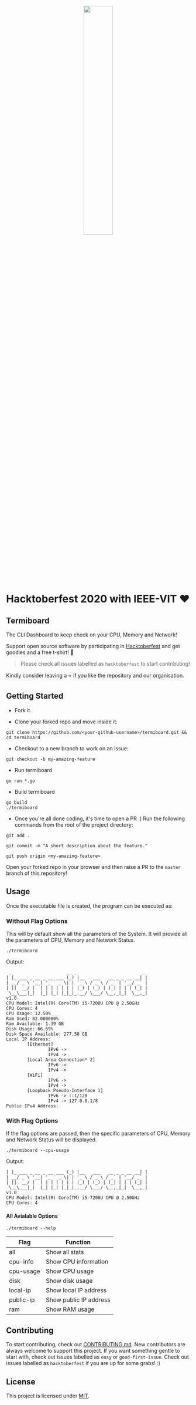 <p align="center"><img width="40%" src="https://hacktoberfest.digitalocean.com/assets/HF-full-logo-b05d5eb32b3f3ecc9b2240526104cf4da3187b8b61963dd9042fdc2536e4a76c.svg"/></p>

# Hacktoberfest 2020 with IEEE-VIT :heart:
## Termiboard 
The CLI Dashboard to keep check on your CPU, Memory and Network!

Support open source software by participating in [Hacktoberfest](https://hacktoberfest.digitalocean.com) and get goodies and a free t-shirt! :yellow_heart:

> Please check all issues labelled as `hacktoberfest` to start contributing!

Kindly consider leaving a :star: if you like the repository and our organisation.

## Getting Started
* Fork it.

* Clone your forked repo and move inside it:

`git clone https://github.com/<your-github-username>/termiboard.git && cd termiboard`

* Checkout to a new branch to work on an issue:

`git checkout -b my-amazing-feature`

* Run termiboard

```console
go run *.go
```

* Build termiboard
```console
go build
./termiboard
```


* Once you're all done coding, it's time to open a PR :)
Run the following commands from the root of the project directory:

`git add .`

`git commit -m "A short description about the feature."`

`git push origin <my-amazing-feature>`

Open your forked repo in your browser and then raise a PR to the `master` branch of this repository!

## Usage
Once the executable file is created, the program can be executed as:

### Without Flag Options
This will by default show all the parameters of the System. It will provide all the parameters of CPU, Memory and Network Status.
```console
./termiboard
```
Output:
```console
 _                      _ _                         _
| |_ ___ _ __ _ __ ___ (_) |__   ___   __ _ _ __ __| |
| __/ _ \ '__| '_ ` _ \| | '_ \ / _ \ / _` | '__/ _` |
| ||  __/ |  | | | | | | | |_) | (_) | (_| | | | (_| |
 \__\___|_|  |_| |_| |_|_|_.__/ \___/ \__,_|_|  \__,_|
v1.0
CPU Model: Intel(R) Core(TM) i5-7200U CPU @ 2.50GHz
CPU Cores: 4
CPU Usage: 12.50%
Ram Used: 82.000000%
Ram Available: 1.39 GB
Disk Usage: 66.69%
Disk Space Available: 277.50 GB
Local IP Address:
        [Ethernet] 
                IPv6 -> 
                IPv4 -> 
        [Local Area Connection* 2] 
                IPv6 -> 
                IPv4 -> 
        [WiFi] 
                IPv6 -> 
                IPv4 -> 
        [Loopback Pseudo-Interface 1]
                IPv6 -> ::1/128
                IPv4 -> 127.0.0.1/8
Public IPv4 Address: 
```
### With Flag Options
If the flag options are passed, then the specific parameters of CPU, Memory and Network Status will be displayed.
```console
./termiboard --cpu-usage
```
Output:
```console
| |_ ___ _ __ _ __ ___ (_) |__   ___   __ _ _ __ __| |
| __/ _ \ '__| '_ ` _ \| | '_ \ / _ \ / _` | '__/ _` |
| ||  __/ |  | | | | | | | |_) | (_) | (_| | | | (_| |
 \__\___|_|  |_| |_| |_|_|_.__/ \___/ \__,_|_|  \__,_|
v1.0
CPU Model: Intel(R) Core(TM) i5-7200U CPU @ 2.50GHz
CPU Cores: 4
```
#### All Avialable Options
```console
./termiboard --help
```
| Flag      | Function               |
|-----------|------------------------|
| all       | Show all stats         |
| cpu-info  | Show CPU information   |
| cpu-usage | Show CPU usage         |
| disk      | Show disk usage        |
| local-ip  | Show local IP address  |
| public-ip | Show public IP address |
| ram       | Show RAM usage         |

## Contributing
To start contributing, check out [CONTRIBUTING.md](https://github.com/IEEE-VIT/termiboard/blob/master/CONTRIBUTING.md). New contributors are always welcome to support this project. If you want something gentle to start with, check out issues labelled as `easy` or `good-first-issue`. Check out issues labelled as `hacktoberfest` if you are up for some grabs! :) 

## License
This project is licensed under [MIT](https://github.com/IEEE-VIT/termiboard/blob/master/LICENSE).
